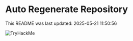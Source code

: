 # Auto Regenerate Repository

This README was last updated: 2025-05-21 11:50:56

 ![TryHackMe](https://tryhackme.com/badge/533634)